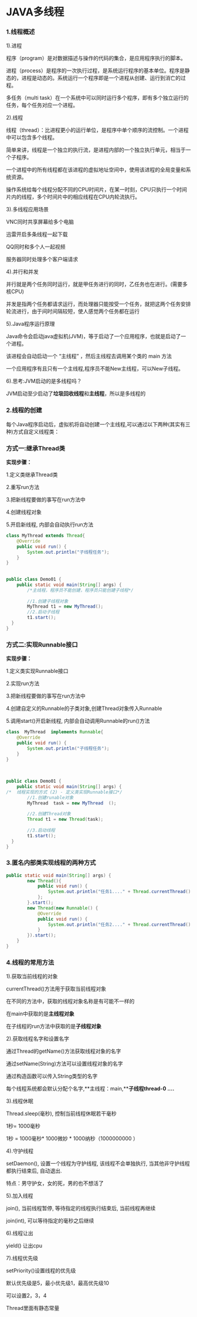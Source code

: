 # JAVA多线程

### 1.线程概述

1).进程

程序（program）是对数据描述与操作的代码的集合，是应用程序执行的脚本。

进程（process）是程序的一次执行过程，是系统运行程序的基本单位。程序是静态的，进程是动态的。系统运行一个程序即是一个进程从创建、运行到消亡的过程。

多任务（multi task）在一个系统中可以同时运行多个程序，即有多个独立运行的任务，每个任务对应一个进程。

2).线程

线程（thread）：比进程更小的运行单位，是程序中单个顺序的流控制。一个进程中可以包含多个线程。

简单来讲，线程是一个独立的执行流，是进程内部的一个独立执行单元，相当于一个子程序。

一个进程中的所有线程都在该进程的虚拟地址空间中，使用该进程的全局变量和系统资源。

操作系统给每个线程分配不同的CPU时间片，在某一时刻，CPU只执行一个时间片内的线程，多个时间片中的相应线程在CPU内轮流执行。

3).多线程应用场景

VNC同时共享屏幕给多个电脑

迅雷开启多条线程一起下载

QQ同时和多个人一起视频

服务器同时处理多个客户端请求

4).并行和并发

并行就是两个任务同时运行，就是甲任务进行的同时，乙任务也在进行。(需要多核CPU)

并发是指两个任务都请求运行，而处理器只能按受一个任务，就把这两个任务安排轮流进行，由于间时间隔较短，使人感觉两个任务都在运行

5).Java程序运行原理

Java命令会启动java虚拟机(JVM)，等于启动了一个应用程序，也就是启动了一个进程。

该进程会自动启动一个 “主线程” ，然后主线程去调用某个类的 main 方法

一个应用程序有且只有一个主线程,程序员不能New主线程，可以New子线程。

6).思考:JVM启动的是多线程吗？

JVM启动至少启动了**垃圾回收线程**和**主线程**，所以是多线程的



### 2.线程的创建

每个Java程序启动后，虚拟机将自动创建一个主线程,可以通过以下两种(其实有三种)方式自定义线程类：

### 方式一:继承Thread类

**实现步骤：**

1.定义类继承Thread类

2.重写run方法

3.把新线程要做的事写在run方法中

4.创建线程对象

5.开启新线程, 内部会自动执行run方法

```java
class MyThread extends Thread{
    @Override
    public void run() {
        System.out.println("子线程任务");
    }
}
 
 
public class Demo01 {
    public static void main(String[] args) {
        /*主线程，程序员不能创建，程序员只能创建子线程*/
         
        //1.创建子线程对象
        MyThread t1 = new MyThread();
        //2.启动子线程
        t1.start();
  }
}
```

### 方式二:实现Runnable接口

**实现步骤：**

1.定义类实现Runnable接口

2.实现run方法

3.把新线程要做的事写在run方法中

4.创建自定义的Runnable的子类对象,创建Thread对象传入Runnable

5.调用start()开启新线程, 内部会自动调用Runnable的run()方法

```java
class  MyThread  implements Runnable{
    @Override
    public void run() {
        System.out.println("子线程任务");
    }
}
 
 
 
public class Demo01 {
    public static void main(String[] args) {
/*  线程实现的方式 (2) - 定义类实现Runnable接口*/
        //1.创建runable对象
        MyThread  task = new MyThread  ();
         
        //2.创建Thread对象
        Thread t1 = new Thread(task);
         
        //3.启动线程
        t1.start();
  }
}
```

### 3.匿名内部类实现线程的两种方式

```java
public static void main(String[] args) {
        new Thread(){
            public void run() {
                System.out.println("任务1...." + Thread.currentThread());
            };
        }.start();
        new Thread(new Runnable() {
            @Override
            public void run() {
                System.out.println("任务2...." + Thread.currentThread());
            }
        }).start();
    }
}
```

### 4.线程的常用方法

1).获取当前线程的对象

currentThread()方法用于获取当前线程对象

在不同的方法中，获取的线程对象名称是有可能不一样的

在main中获取的是**主线程对象**

在子线程的run方法中获取的是**子线程对象**

2).获取线程名字和设置名字

通过Thread的getName()方法获取线程对象的名字

通过setName(String)方法可以设置线程对象的名字

通过构造函数可以传入String类型的名字

每个线程系统都会默认分配个名字,**主线程：main,****子线程thread-0 ....**

3).线程休眠

Thread.sleep(毫秒), 控制当前线程休眠若干毫秒

1秒= 1000毫秒

1秒 = 1000毫秒* 1000微妙 * 1000纳秒（1000000000 ）

4).守护线程

setDaemon(), 设置一个线程为守护线程, 该线程不会单独执行, 当其他非守护线程都执行结束后, 自动退出.

特点：男守护女，女的死，男的也不想活了

5).加入线程

join(), 当前线程暂停, 等待指定的线程执行结束后, 当前线程再继续

join(int), 可以等待指定的毫秒之后继续

6).线程让出

yield() 让出cpu

7).线程优先级

setPriority()设置线程的优先级

默认优先级是5，最小优先级1，最高优先级10

可以设置2，3，4

Thread里面有静态常量